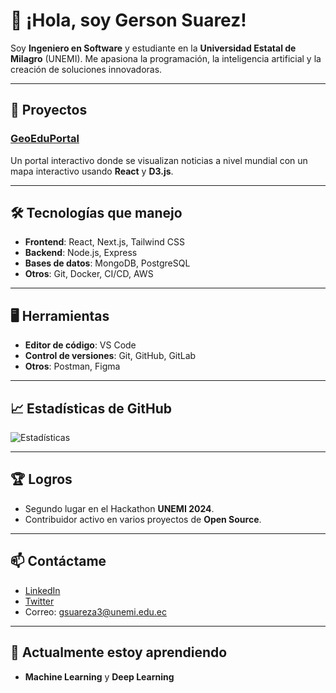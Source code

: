 # 👋 ¡Hola, soy Gerson Suarez!

Soy **Ingeniero en Software** y estudiante en la **Universidad Estatal de Milagro** (UNEMI). Me apasiona la programación, la inteligencia artificial y la creación de soluciones innovadoras.

---

## 🚀 Proyectos 

### [GeoEduPortal](https://github.com/GersonSA01/GeoEduPortal)
   Un portal interactivo donde se visualizan noticias a nivel mundial con un mapa interactivo usando **React** y **D3.js**.

---

## 🛠️ Tecnologías que manejo

- **Frontend**: React, Next.js, Tailwind CSS
- **Backend**: Node.js, Express
- **Bases de datos**: MongoDB, PostgreSQL
- **Otros**: Git, Docker, CI/CD, AWS

---

## 🖥️ Herramientas

- **Editor de código**: VS Code
- **Control de versiones**: Git, GitHub, GitLab
- **Otros**: Postman, Figma

---

## 📈 Estadísticas de GitHub

![Estadísticas](https://github-readme-stats.vercel.app/api?username=GersonSA01&show_icons=true&theme=dark)

---

## 🏆 Logros

- Segundo lugar en el Hackathon **UNEMI 2024**.
- Contribuidor activo en varios proyectos de **Open Source**.

---

## 📫 Contáctame

- [LinkedIn](https://www.linkedin.com/in/gersonsa01)
- [Twitter](https://twitter.com/GersonSA01)
- Correo: [gsuareza3@unemi.edu.ec](mailto:gsuareza3@unemi.edu.ec)

---

## 🌱 Actualmente estoy aprendiendo

- **Machine Learning** y **Deep Learning**



